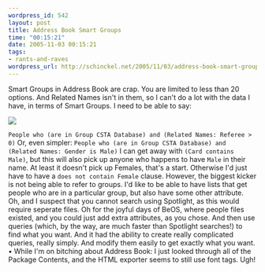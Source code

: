 ```yaml
--- 
wordpress_id: 542
layout: post
title: Address Book Smart Groups
time: "00:15:21"
date: 2005-11-03 00:15:21
tags: 
- rants-and-raves
wordpress_url: http://schinckel.net/2005/11/03/address-book-smart-groups/
---
```

Smart Groups in Address Book are crap. You are limited to less than 20 options. And Related Names isn't in them, so I can't do a lot with the data I have, in terms of Smart Groups. I need to be able to say: 

![][1]

`People who (are in Group CSTA Database) and (Related Names: Referee > 0)` Or, even simpler: `People who (are in Group CSTA Database) and (Related Names: Gender is Male)` I can get away with `(Card contains Male)`, but this will also pick up anyone who happens to have `Male` in their name. At least it doesn't pick up Females, that's a start. Otherwise I'd just have to have a `does not contain Female` clause. However, the biggest kicker is not being able to refer to groups. I'd like to be able to have lists that get people who are in a particular group, but also have some other attribute. Oh, and I suspect that you cannot search using Spotlight, as this would require seperate files. Oh for the joyful days of BeOS, where people files existed, and you could just add extra attributes, as you chose. And then use queries (which, by the way, are much faster than Spotlight searches!) to find what you want. And it had the ability to create really complicated queries, really simply. And modify them easily to get exactly what you want. • While I'm on bitching about Address Book: I just looked through all of the Package Contents, and the HTML exporter seems to still use font tags. Ugh! 

   [1]: /images/AB_Groups.png

